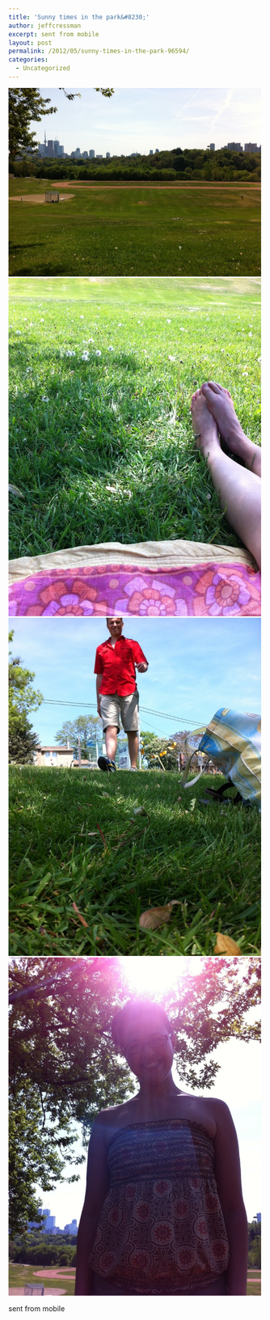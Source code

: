 ```yaml
---
title: 'Sunny times in the park&#8230;'
author: jeffcressman
excerpt: sent from mobile
layout: post
permalink: /2012/05/sunny-times-in-the-park-96594/
categories:
  - Uncategorized
---
```

<div class='p_embed p_image_embed'>
  <a href="/wp-content/uploads/2012/05/photo_1-scaled-1000.jpg"><img alt="Photo_1" height="373" src="/wp-content/uploads/2012/05/photo_1-scaled-1000.jpg?w=300" width="500" /></a><a href="/wp-content/uploads/2012/05/photo_2-scaled-1000.jpg"><img alt="Photo_2" height="669" src="/wp-content/uploads/2012/05/photo_2-scaled-1000.jpg?w=224" width="500" /></a><a href="/wp-content/uploads/2012/05/photo_3-scaled-1000.jpg"><img alt="Photo_3" height="669" src="/wp-content/uploads/2012/05/photo_3-scaled-1000.jpg?w=224" width="500" /></a><a href="/wp-content/uploads/2012/05/photo_4-scaled-1000.jpg"><img alt="Photo_4" height="669" src="/wp-content/uploads/2012/05/photo_4-scaled-1000.jpg?w=224" width="500" /></a>
</div>

sent from mobile